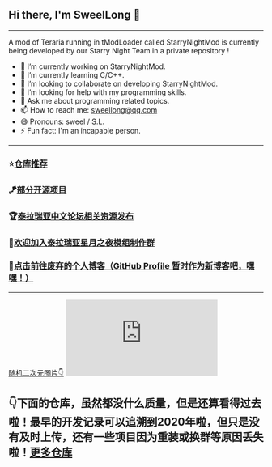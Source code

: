 ## Hi there, I'm SweelLong 👋
---
A mod of Teraria running in tModLoader called StarryNightMod is currently being developed by our Starry Night Team in a private repository !

- 🔭 I’m currently working on StarryNightMod.
- 🌱 I’m currently learning C/C++.
- 👯 I’m looking to collaborate on developing StarryNightMod.
- 🤔 I’m looking for help with my programming skills.
- 💬 Ask me about programming related topics.
- 📫 How to reach me: sweellong@qq.com
- 😄 Pronouns: sweel / S.L.
- ⚡ Fun fact: I'm an incapable person.
---
### ⭐[仓库推荐](https://github.com/SweelLong?tab=stars)
### 🪁[部分开源项目](https://github.com/SweelLong)
### 🏆[泰拉瑞亚中文论坛相关资源发布](https://www.bbstr.net/members/18970/#resources)
### 💎[欢迎加入泰拉瑞亚星月之夜模组制作群](https://qm.qq.com/q/H72ISrEAsW)
### 📢[点击前往废弃的个人博客（GitHub Profile 暂时作为新博客吧，嘿嘿！）](https://sweellong.github.io)
---
[随机二次元图片👇](www.dmoe.cc)
![随机二次元API](https://www.dmoe.cc/random.php)

## 👇下面的仓库，虽然都没什么质量，但是还算看得过去啦！最早的开发记录可以追溯到2020年啦，但只是没有及时上传，还有一些项目因为重装或换群等原因丢失啦！[更多仓库](https://github.com/SweelLong?tab=repositories)
